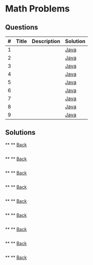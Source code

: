# Math Problems

## Questions <a name="questions"></a>
| # | Title | Description | Solution |
|---| ----- | -------- | ------- |
| 1 |  |  | [Java](#ques-1) |
| 2 |  |  | [Java](#ques-2) |
| 3 |  |  | [Java](#ques-3) |
| 4 |  |  | [Java](#ques-4) |
| 5 |  |  | [Java](#ques-5) |
| 6 |  |  | [Java](#ques-6) |
| 7 |  |  | [Java](#ques-7) |
| 8 |  |  | [Java](#ques-8) |
| 9 |  |  | [Java](#ques-9) |

## Solutions
<a name="ques-1"></a>
** ** [Back](#questions) <br>
```java
```
<a name="ques-2"></a>
** ** [Back](#questions) <br>
```java
```
<a name="ques-3"></a>
** ** [Back](#questions) <br>
```java
```
<a name="ques-4"></a>
** ** [Back](#questions) <br>
```java
```
<a name="ques-5"></a>
** ** [Back](#questions) <br>
```java
```
<a name="ques-6"></a>
** ** [Back](#questions) <br>
```java
```
<a name="ques-7"></a>
** ** [Back](#questions) <br>
```java
```
<a name="ques-8"></a>
** ** [Back](#questions) <br>
```java
```
<a name="ques-9"></a>
** ** [Back](#questions) <br>
```java
```